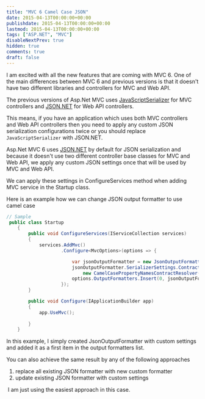 ```yaml
---
title: "MVC 6 Camel Case JSON"
date: 2015-04-13T00:00:00+00:00
publishdate: 2015-04-13T00:00:00+00:00
lastmod: 2015-04-13T00:00:00+00:00
tags: ["ASP.NET", "MVC"]
disableNextPrev: true
hidden: true
comments: true
draft: false
---
```


<p>I am excited with all the new features that are coming with MVC 6. One of the main differences between MVC 6 and previous versions is that it doesn't have two different libraries and controllers for MVC and Web <!-- more -->API.&nbsp;</p>
<p>The previous versions of Asp.Net MVC uses <a href="https://msdn.microsoft.com/en-us/library/system.web.script.serialization.javascriptserializer(v=vs.110).aspx" target="_blank">JavaScriptSerializer</a>&nbsp;for MVC controllers and <a href="http://www.newtonsoft.com/json" target="_blank">JSON.NET</a>&nbsp;for Web API controllers.</p>

This means, if you have an application which uses both MVC controllers and Web API controllers then you need to apply any custom JSON serialization configurations twice or you&nbsp;should&nbsp;replace `JavaScriptSerializer` with JSON.NET.

<p>Asp.Net MVC 6 uses <a href="http://www.newtonsoft.com/json" target="_blank">JSON.NET</a>&nbsp;by default for JSON serialization and because it doesn't use two different controller base classes for MVC and Web API, we apply any custom JSON&nbsp;settings once that will be used by MVC and Web API.</p>
<p>We can apply these settings in ConfigureServices method when adding MVC service in the&nbsp;Startup class.</p>
<p>Here is an example how we can change JSON output formatter to use camel case</p>

```cs
// Sample
 public class Startup
    {
        public void ConfigureServices(IServiceCollection services)
        {
			services.AddMvc()
					.Configure<MvcOptions>(options => {

						var jsonOutputFormatter = new JsonOutputFormatter();
						jsonOutputFormatter.SerializerSettings.ContractResolver =
							new CamelCasePropertyNamesContractResolver();
						options.OutputFormatters.Insert(0, jsonOutputFormatter);
					});
        }

        public void Configure(IApplicationBuilder app)
        {
			app.UseMvc();
				
        }
    }
```

<p>In this example, I simply created JsonOutputFormatter with custom settings and added it as a first item in the output formatters list.</p>
<p>You can also achieve the same result&nbsp;by any of the following approaches</p>
<ol>
<li>replace all&nbsp;existing JSON formatter with new custom formatter</li>
<li>update existing JSON formatter with custom settings</li>
</ol>
<p>&nbsp;I am just using the easiest approach in this case.</p>
